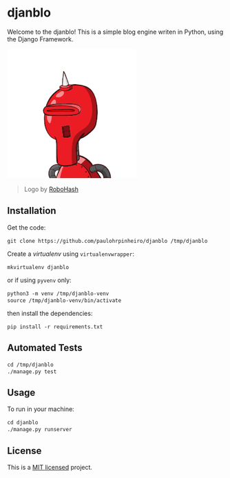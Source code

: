 # djanblo

Welcome to the djanblo! This is a simple blog engine writen in Python, using the Django Framework.

![djanblo blog](djanblo.png)
> Logo by [RoboHash](https://robohash.org/)

## Installation

Get the code:

    git clone https://github.com/paulohrpinheiro/djanblo /tmp/djanblo

Create a *virtualenv* using `virtualenvwrapper`:

    mkvirtualenv djanblo

or if using `pyvenv` only:

    python3 -m venv /tmp/djanblo-venv
    source /tmp/djanblo-venv/bin/activate

then install the dependencies:

    pip install -r requirements.txt

## Automated Tests

    cd /tmp/djanblo
    ./manage.py test

## Usage

To run in your machine:

    cd djanblo
    ./manage.py runserver

## License

This is a [MIT licensed](LICENSE) project.